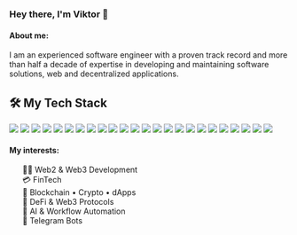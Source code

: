<h3 align="left">Hey there, I'm Viktor 👋</h3>

<h4 align="left">About me:</h4>
<p align="left">
I am an experienced software engineer with а proven track
record and more than half a decade of expertise in developing and
maintaining software solutions, web and decentralized applications.
</p>

<h2>🛠️ My Tech Stack</h2>
<p>
  <img src="https://img.shields.io/badge/React.js-61DAFB?logo=react&logoColor=black&style=for-the-badge" />
  <img src="https://img.shields.io/badge/Next.js-000000?logo=next.js&logoColor=white&style=for-the-badge" />
  <img src="https://img.shields.io/badge/Redux-764ABC?logo=redux&logoColor=white&style=for-the-badge" />
  <img src="https://img.shields.io/badge/Tailwind_CSS-06B6D4?logo=tailwind-css&logoColor=white&style=for-the-badge" />
  <img src="https://img.shields.io/badge/SASS-CC6699?logo=sass&logoColor=white&style=for-the-badge" />
  <img src="https://img.shields.io/badge/Framer_Motion-EF008F?logo=framer&logoColor=white&style=for-the-badge" />
  <img src="https://img.shields.io/badge/TypeScript-3178C6?logo=typescript&logoColor=white&style=for-the-badge" />
  <img src="https://img.shields.io/badge/JavaScript-F7DF1E?logo=javascript&logoColor=black&style=for-the-badge" />
  <img src="https://img.shields.io/badge/Node.js-339933?logo=node.js&logoColor=white&style=for-the-badge" />
  <img src="https://img.shields.io/badge/Express.js-000000?logo=express&logoColor=white&style=for-the-badge" />
  <img src="https://img.shields.io/badge/Socket.io-010101?logo=socket.io&logoColor=white&style=for-the-badge" />
  <img src="https://img.shields.io/badge/Web3.js-F16822?logo=ethereum&logoColor=white&style=for-the-badge" />
  <img src="https://img.shields.io/badge/Ethers.js-3C3C3D?logo=ethereum&logoColor=white&style=for-the-badge" />
  <img src="https://img.shields.io/badge/Solidity-363636?logo=solidity&logoColor=white&style=for-the-badge" />
  <img src="https://img.shields.io/badge/Hardhat-F7DF1E?logo=ethereum&logoColor=black&style=for-the-badge" />
  <img src="https://img.shields.io/badge/PostgreSQL-4169E1?logo=postgresql&logoColor=white&style=for-the-badge" />
  <img src="https://img.shields.io/badge/MongoDB-47A248?logo=mongodb&logoColor=white&style=for-the-badge" />
  <img src="https://img.shields.io/badge/MySQL-4479A1?logo=mysql&logoColor=white&style=for-the-badge" />
  <img src="https://img.shields.io/badge/Docker-2496ED?logo=docker&logoColor=white&style=for-the-badge" />
  <img src="https://img.shields.io/badge/AWS-232F3E?logo=amazon-aws&logoColor=white&style=for-the-badge" />
  <img src="https://img.shields.io/badge/CircleCI-343434?logo=circleci&logoColor=white&style=for-the-badge" />
  <img src="https://img.shields.io/badge/Jest-C21325?logo=jest&logoColor=white&style=for-the-badge" />
  <img src="https://img.shields.io/badge/Tap-000000?style=for-the-badge" />
  <img src="https://img.shields.io/badge/Webpack-8DD6F9?logo=webpack&logoColor=black&style=for-the-badge" />
</p>

<h4 align="left">My interests:</h4>
<ul align="left" style="list-style: none">
  <li>🧑‍💻 Web2 & Web3 Development</li>
  <li>💳 FinTech</li>
  <li>🔗 Blockchain • Crypto • dApps</li>
  <li>🚀 DeFi & Web3 Protocols</li>
  <li>🧠 AI & Workflow Automation</li>
  <li>📲 Telegram Bots</li>
</ul>
